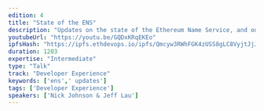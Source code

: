 ```yaml
---
edition: 4
title: "State of the ENS"
description: "Updates on the state of the Ethereum Name Service, and our plans for the next year."
youtubeUrl: "https://youtu.be/GQDxKRqEKEo"
ipfsHash: "https://ipfs.ethdevops.io/ipfs/Qmcyw3RWhFGK4zUSS8gLC8VyjtJjJgFms8H1m3fF9j78Qq?filename=State_of_the_ENS_by_Nick_Johnson_Jeff_Lau_Devcon4-GQDxKRqEKEo.mp4"
duration: 1203
expertise: "Intermediate"
type: "Talk"
track: "Developer Experience"
keywords: ['ens',' updates']
tags: ['Developer Experience']
speakers: ['Nick Johnson & Jeff Lau']
---
```

